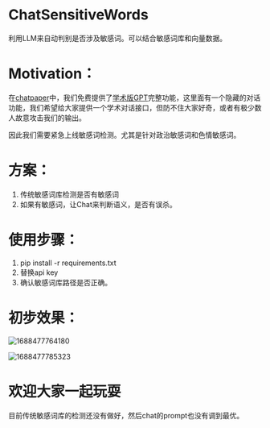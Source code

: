 # ChatSensitiveWords
利用LLM来自动判别是否涉及敏感词。可以结合敏感词库和向量数据。

# Motivation：
在[chatpaper](https://chatwithpaper.org)中，我们免费提供了[学术版GPT](https://github.com/binary-husky/gpt_academic)完整功能，这里面有一个隐藏的对话功能，我们希望给大家提供一个学术对话接口，但防不住大家好奇，或者有极少数人故意攻击我们的输出。

因此我们需要紧急上线敏感词检测。尤其是针对政治敏感词和色情敏感词。

# 方案：
1. 传统敏感词库检测是否有敏感词
2. 如果有敏感词，让Chat来判断语义，是否有误杀。

# 使用步骤：
1. pip install -r requirements.txt
2. 替换api key
3. 确认敏感词库路径是否正确。

# 初步效果：
![1688477764180](https://github.com/kaixindelele/ChatSensitiveWords/assets/28528386/39f7ecf8-124f-4dd8-a751-9669ab2811b1)

![1688477785323](https://github.com/kaixindelele/ChatSensitiveWords/assets/28528386/a3d07a10-ebc3-4384-bb1a-9722a14f59d9)

# 欢迎大家一起玩耍
目前传统敏感词库的检测还没有做好，然后chat的prompt也没有调到最优。
